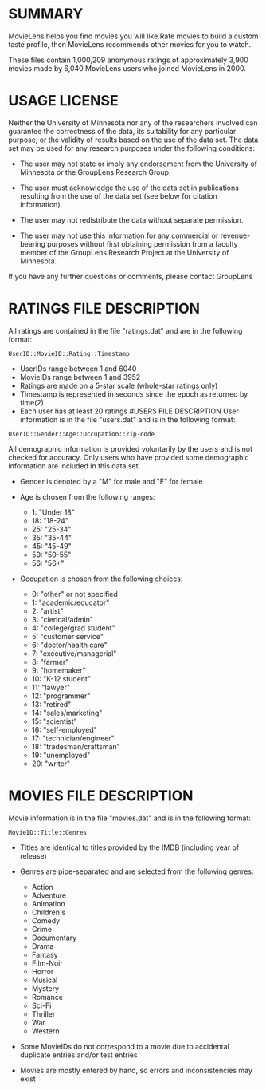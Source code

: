 # SUMMARY
MovieLens helps you find movies you will like.Rate movies to build a custom taste profile, then MovieLens recommends other movies for you to watch.

These files contain 1,000,209 anonymous ratings of approximately 3,900 movies made by 6,040 MovieLens users who joined MovieLens in 2000.

# USAGE LICENSE
Neither the University of Minnesota nor any of the researchers involved can guarantee the correctness of the data, its suitability for any particular purpose, or the validity of results based on the use of the data set. The data set may be used for any research purposes under the following conditions:


 * The user may not state or imply any endorsement from the
   University of Minnesota or the GroupLens Research Group.

 * The user must acknowledge the use of the data set in
   publications resulting from the use of the data set
   (see below for citation information).

 * The user may not redistribute the data without separate
   permission.

 * The user may not use this information for any commercial or
   revenue-bearing purposes without first obtaining permission
   from a faculty member of the GroupLens Research Project at the
   University of Minnesota.
   
If you have any further questions or comments, please contact GroupLens

# RATINGS FILE DESCRIPTION
All ratings are contained in the file "ratings.dat" and are in the following format:

`UserID::MovieID::Rating::Timestamp`

* UserIDs range between 1 and 6040
* MovieIDs range between 1 and 3952
* Ratings are made on a 5-star scale (whole-star ratings only)
* Timestamp is represented in seconds since the epoch as returned by time(2)
* Each user has at least 20 ratings
#USERS FILE DESCRIPTION
User information is in the file "users.dat" and is in the following format:

`UserID::Gender::Age::Occupation::Zip-code`

All demographic information is provided voluntarily by the users and is not checked for accuracy. Only users who have provided some demographic information are included in this data set.

* Gender is denoted by a "M" for male and "F" for female
* Age is chosen from the following ranges:

  * 1: "Under 18"
  * 18: "18-24"
  * 25: "25-34"
  * 35: "35-44"
  * 45: "45-49"
  * 50: "50-55"
  * 56: "56+"

* Occupation is chosen from the following choices:

  * 0: "other" or not specified
  * 1: "academic/educator"
  * 2: "artist"
  * 3: "clerical/admin"
  * 4: "college/grad student"
  * 5: "customer service"
  * 6: "doctor/health care"
  * 7: "executive/managerial"
  * 8: "farmer"
  * 9: "homemaker"
  * 10: "K-12 student"
  * 11: "lawyer"
  * 12: "programmer"
  * 13: "retired"
  * 14: "sales/marketing"
  * 15: "scientist"
  * 16: "self-employed"
  * 17: "technician/engineer"
  * 18: "tradesman/craftsman"
  * 19: "unemployed"
  * 20: "writer"
# MOVIES FILE DESCRIPTION
Movie information is in the file "movies.dat" and is in the following format:

`MovieID::Title::Genres`

* Titles are identical to titles provided by the IMDB (including year of release)
* Genres are pipe-separated and are selected from the following genres:

  * Action
  * Adventure
  * Animation
  * Children's
  * Comedy
  * Crime
  * Documentary
  * Drama
  * Fantasy
  * Film-Noir
  * Horror
  * Musical
  * Mystery
  * Romance
  * Sci-Fi
  * Thriller
  * War
  * Western
* Some MovieIDs do not correspond to a movie due to accidental duplicate entries and/or test entries

* Movies are mostly entered by hand, so errors and inconsistencies may exist